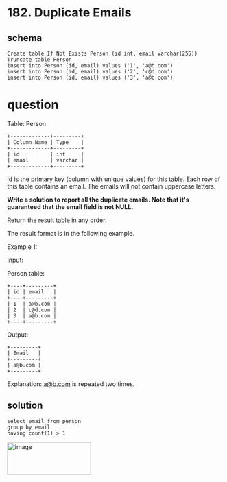 # 182. Duplicate Emails

## schema

```
Create table If Not Exists Person (id int, email varchar(255))
Truncate table Person
insert into Person (id, email) values ('1', 'a@b.com')
insert into Person (id, email) values ('2', 'c@d.com')
insert into Person (id, email) values ('3', 'a@b.com')
```
# question

Table: Person

```
+-------------+---------+
| Column Name | Type    |
+-------------+---------+
| id          | int     |
| email       | varchar |
+-------------+---------+
```

id is the primary key (column with unique values) for this table.
Each row of this table contains an email. The emails will not contain uppercase letters.

 

**Write a solution to report all the duplicate emails. Note that it's guaranteed that the email field is not NULL.**

Return the result table in any order.

The result format is in the following example.

 

Example 1:

Input: 

Person table:

```
+----+---------+
| id | email   |
+----+---------+
| 1  | a@b.com |
| 2  | c@d.com |
| 3  | a@b.com |
+----+---------+
```

Output: 

```
+---------+
| Email   |
+---------+
| a@b.com |
+---------+
```

Explanation: a@b.com is repeated two times.

## solution

```
select email from person
group by email
having count(1) > 1
```

<img width="195" height="76" alt="image" src="https://github.com/user-attachments/assets/7817052a-4f03-44b5-b7c5-9e0ccaeb1895" />
